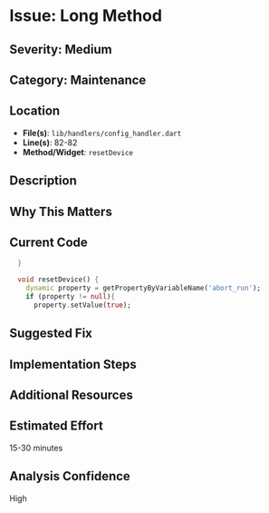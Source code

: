 # Issue: Long Method

## Severity: Medium

## Category: Maintenance

## Location
- **File(s)**: `lib/handlers/config_handler.dart`
- **Line(s)**: 82-82
- **Method/Widget**: `resetDevice`

## Description


## Why This Matters


## Current Code
```dart
  }

  void resetDevice() {
    dynamic property = getPropertyByVariableName('abort_run');
    if (property != null){
      property.setValue(true);
```

## Suggested Fix


## Implementation Steps


## Additional Resources


## Estimated Effort
15-30 minutes

## Analysis Confidence
High
